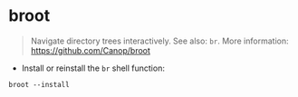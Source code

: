 # broot

> Navigate directory trees interactively.
> See also: `br`.
> More information: <https://github.com/Canop/broot>

- Install or reinstall the `br` shell function:

`broot --install`
